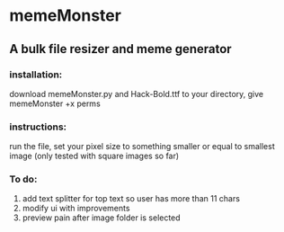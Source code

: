 # memeMonster
## A bulk file resizer and meme generator

### installation:
download memeMonster.py and Hack-Bold.ttf to your directory, give memeMonster +x perms

### instructions:

run the file, set your pixel size to something smaller or equal to smallest image
(only tested with square images so far)


### To do:

1. add text splitter for top text so user has more than 11 chars
2. modify ui with improvements
3. preview pain after image folder is selected
